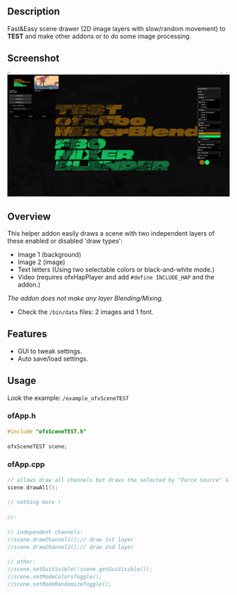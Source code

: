 ## Description
Fast&Easy scene drawer (2D image layers with slow/random movement) to **TEST** and make other addons or to do some image processing.

## Screenshot
![image](/readme_images/Capture1.JPG?raw=true "image")

## Overview
This helper addon easily draws a scene with two independent layers of these enabled or disabled 'draw types':

- Image 1 (background)
- Image 2 (image)
- Text letters (Using two selectable colors or black-and-white mode.)
- Video (requires ofxHapPlayer and add ```#define INCLUDE_HAP``` and the addon.)

*The addon does not make any layer Blending/Mixing.* 
* Check the ```/bin/data``` files: 2 images and 1 font.

## Features
- GUI to tweak settings.
- Auto save/load settings.

## Usage
Look the example: ```/example_ofxSceneTEST```

### ofApp.h
```c++
#include "ofxSceneTEST.h"

ofxSceneTEST scene;
```

### ofApp.cpp
```c++
// allows draw all channels but draws the selected by "Force Source" slider:
scene.drawAll();

// nothing more !

//-

// independent channels:
//scene.drawChannel1();// draw 1st layer
//scene.drawChannel2();// draw 2nd layer

// other:
//scene.setGuiVisible(!scene.getGuiVisible());
//scene.setModeColorsToggle();
//scene.setModeRandomizeToggle();
```